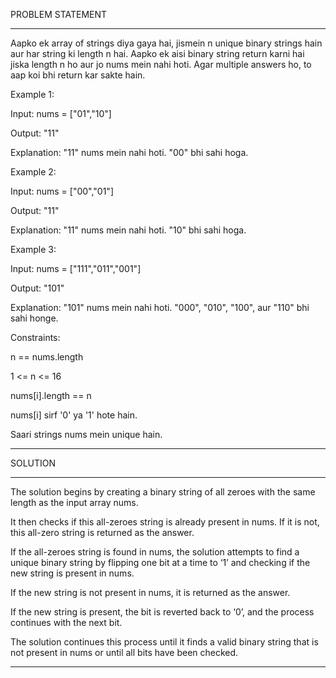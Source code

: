 PROBLEM STATEMENT
__________________


Aapko ek array of strings diya gaya hai, jismein n unique binary strings hain aur har string ki length n hai. Aapko ek aisi binary string return karni hai jiska length n ho aur jo nums mein nahi hoti. Agar multiple answers ho, to aap koi bhi return kar sakte hain.

Example 1:

Input: nums = ["01","10"]

Output: "11"

Explanation: "11" nums mein nahi hoti. "00" bhi sahi hoga.

Example 2:

Input: nums = ["00","01"]

Output: "11"

Explanation: "11" nums mein nahi hoti. "10" bhi sahi hoga.

Example 3:

Input: nums = ["111","011","001"]

Output: "101"

Explanation: "101" nums mein nahi hoti. "000", "010", "100", aur "110" bhi sahi honge.

Constraints:

n == nums.length

1 <= n <= 16

nums[i].length == n

nums[i] sirf '0' ya '1' hote hain.

Saari strings nums mein unique hain.

___________________________________________________________________________________________

SOLUTION
________

The solution begins by creating a binary string of all zeroes with the same length as the input array nums.

It then checks if this all-zeroes string is already present in nums. If it is not, this all-zero string is returned as the answer.

If the all-zeroes string is found in nums, the solution attempts to find a unique binary string by flipping one bit at a time to ‘1’ and checking if the new string is present in nums.

If the new string is not present in nums, it is returned as the answer.

If the new string is present, the bit is reverted back to ‘0’, and the process continues with the next bit.

The solution continues this process until it finds a valid binary string that is not present in nums or until all bits have been checked.

____________________________________________________________________________________________________________________